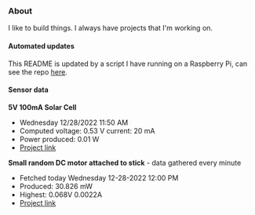 ### About
I like to build things. I always have projects that I'm working on.

#### Automated updates
This README is updated by a script I have running on a Raspberry Pi, can see the repo [here](https://github.com/jdc-cunningham/raspi-git-repo-updater).

#### Sensor data
**5V 100mA Solar Cell**
- Wednesday 12/28/2022 11:50 AM
- Computed voltage: 0.53 V current: 20 mA
- Power produced: 0.01 W
- [Project link](https://github.com/jdc-cunningham/raspisolarplotter)

**Small random DC motor attached to stick** - data gathered every minute
- Fetched today Wednesday 12-28-2022 12:00 PM
- Produced: 30.826 mW
- Highest: 0.068V 0.0022A
- [Project link](https://github.com/jdc-cunningham/turbine-raspi)